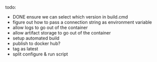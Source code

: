 ﻿todo:
* DONE ensure we can select which version in build.cmd
* figure out how to pass a connection string as environment variable 
* allow logs to go out of the container
* allow artifact storage to go out of the container
* setup automated build
* publish to docker hub?
* tag as latest
* split configure & run script
